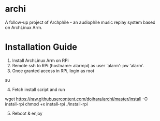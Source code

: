 # archi
A follow-up project of Archphile - an audiophile music replay system based on ArchLinux Arm.  

# Installation Guide

1. Install ArchLinux Arm on RPi
2. Remote ssh to RPi (hostname: alarmpi) as user 'alarm': pw 'alarm'.
3. Once granted access in RPi, login as root 

su

4. Fetch install script and run 

wget https://raw.githubusercontent.com/doihara/archi/master/install -O 
install-rpi
chmod +x install-rpi
./install-rpi

5. Reboot & enjoy 

